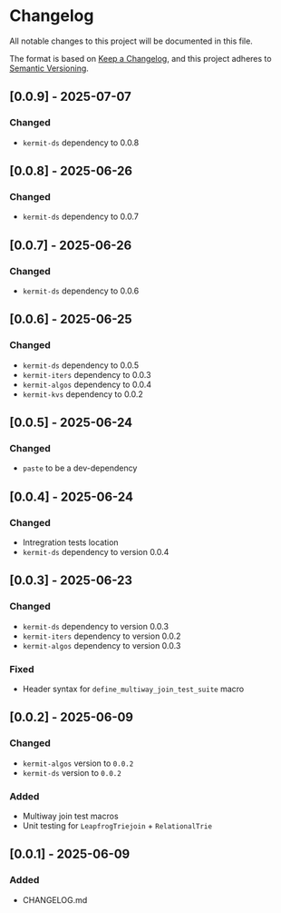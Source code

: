 # Changelog

All notable changes to this project will be documented in this file.

The format is based on [Keep a Changelog](https://keepachangelog.com/en/1.1.0/),
and this project adheres to [Semantic Versioning](https://semver.org/spec/v2.0.0.html).

## [0.0.9] - 2025-07-07

### Changed

- `kermit-ds` dependency to 0.0.8

## [0.0.8] - 2025-06-26

### Changed

- `kermit-ds` dependency to 0.0.7

## [0.0.7] - 2025-06-26

### Changed

- `kermit-ds` dependency to 0.0.6

## [0.0.6] - 2025-06-25

### Changed

-  `kermit-ds` dependency to 0.0.5
-  `kermit-iters` dependency to 0.0.3
-  `kermit-algos` dependency to 0.0.4
-  `kermit-kvs` dependency to 0.0.2

## [0.0.5] - 2025-06-24

### Changed

-  `paste` to be a dev-dependency

## [0.0.4] - 2025-06-24

### Changed

- Intregration tests location
- `kermit-ds` dependency to version 0.0.4

## [0.0.3] - 2025-06-23

### Changed

- `kermit-ds` dependency to version 0.0.3
- `kermit-iters` dependency to version 0.0.2
- `kermit-algos` dependency to version 0.0.3

### Fixed

- Header syntax for `define_multiway_join_test_suite` macro

## [0.0.2] - 2025-06-09

### Changed

- `kermit-algos` version to `0.0.2`  
- `kermit-ds` version to `0.0.2`

### Added

- Multiway join test macros
- Unit testing for `LeapfrogTriejoin` + `RelationalTrie`

## [0.0.1] - 2025-06-09

### Added

- CHANGELOG.md